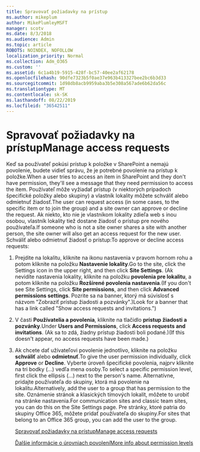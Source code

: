 ```yaml
---
title: Spravovať požiadavky na prístup
ms.author: mikeplum
author: MikePlumleyMSFT
manager: scotv
ms.date: 8/3/2018
ms.audience: Admin
ms.topic: article
ROBOTS: NOINDEX, NOFOLLOW
localization_priority: Normal
ms.collection: Adm_O365
ms.custom: ''
ms.assetid: 6c1a4b19-5915-428f-bc57-40ee2af62178
ms.openlocfilehash: 90dfe7323b5f0ae37e963b413327bee2bc6b3d33
ms.sourcegitcommit: 1d98db8acb9959aba3b5e308a567ade6b62da56c
ms.translationtype: MT
ms.contentlocale: sk-SK
ms.lasthandoff: 08/22/2019
ms.locfileid: "36542511"
---
```

# <a name="manage-access-requests"></a><span data-ttu-id="df482-102">Spravovať požiadavky na prístup</span><span class="sxs-lookup"><span data-stu-id="df482-102">Manage access requests</span></span>

<span data-ttu-id="df482-103">Keď sa používateľ pokúsi prístup k položke v SharePoint a nemajú povolenie, budete vidieť správu, že je potrebné povolenie na prístup k položke.</span><span class="sxs-lookup"><span data-stu-id="df482-103">When a user tries to access an item in SharePoint and they don't have permission, they'll see a message that they need permission to access the item.</span></span> <span data-ttu-id="df482-104">Používateľ môže vyžiadať prístup (v niektorých prípadoch špecifické položky alebo skupiny) a vlastník lokality môžete schváliť alebo odmietnuť žiadosť.</span><span class="sxs-lookup"><span data-stu-id="df482-104">The user can request access (in some cases, to the specific item or to join the group) and a site owner can approve or decline the request.</span></span> <span data-ttu-id="df482-105">Ak niekto, kto nie je vlastníkom lokality zdieľa web s inou osobou, vlastník lokality tiež dostane žiadosť o prístup pre nového používateľa.</span><span class="sxs-lookup"><span data-stu-id="df482-105">If someone who is not a site owner shares a site with another person, the site owner will also get an access request for the new user.</span></span> <span data-ttu-id="df482-106">Schváliť alebo odmietnuť žiadosť o prístup:</span><span class="sxs-lookup"><span data-stu-id="df482-106">To approve or decline access requests:</span></span>
  
1. <span data-ttu-id="df482-107">Prejdite na lokalitu, kliknite na ikonu nastavenia v pravom hornom rohu a potom kliknite na položku **Nastavenie lokality**.</span><span class="sxs-lookup"><span data-stu-id="df482-107">Go to the site, click the Settings icon in the upper right, and then click **Site Settings**.</span></span> <span data-ttu-id="df482-108">(Ak nevidíte nastavenia lokality, kliknite na položku **povolenia pre lokalitu**, a potom kliknite na položku **Rozšírené povolenia nastavenia**.</span><span class="sxs-lookup"><span data-stu-id="df482-108">(If you don't see Site Settings, click **Site permissions**, and then click **Advanced permissions settings**.</span></span> <span data-ttu-id="df482-109">Pozrite sa na banner, ktorý má súvislosť s názvom "Zobraziť prístup žiadosti a pozvánky".)</span><span class="sxs-lookup"><span data-stu-id="df482-109">Look for a banner that has a link called "Show access requests and invitations.")</span></span>
    
2. <span data-ttu-id="df482-110">V časti **Používatelia a povolenia**, kliknite na tlačidlo **prístup žiadosti a pozvánky**.</span><span class="sxs-lookup"><span data-stu-id="df482-110">Under **Users and Permissions**, click **Access requests and invitations**.</span></span> <span data-ttu-id="df482-111">(Ak sa to zdá, žiadny prístup žiadosti boli podané.)</span><span class="sxs-lookup"><span data-stu-id="df482-111">(If this doesn't appear, no access requests have been made.)</span></span>
    
3. <span data-ttu-id="df482-112">Ak chcete dať užívateľovi povolenie jednotlivo, kliknite na položku **schváliť** alebo **odmietnuť**.</span><span class="sxs-lookup"><span data-stu-id="df482-112">To give the user permission individually, click **Approve** or **Decline**.</span></span> <span data-ttu-id="df482-113">Vyberte úroveň špecifické povolenia, najprv kliknite na tri bodky (...) vedľa mena osoby.</span><span class="sxs-lookup"><span data-stu-id="df482-113">To select a specific permission level, first click the ellipsis (...) next to the person's name.</span></span> <span data-ttu-id="df482-114">Alternatívne, pridajte používateľa do skupiny, ktorá má povolenie na lokalitu.</span><span class="sxs-lookup"><span data-stu-id="df482-114">Alternatively, add the user to a group that has permission to the site.</span></span> <span data-ttu-id="df482-115">Oznámenie stránok a klasických tímových lokalít, môžete to urobiť na stránke nastavenia.</span><span class="sxs-lookup"><span data-stu-id="df482-115">For communication sites and classic team sites, you can do this on the Site Settings page.</span></span> <span data-ttu-id="df482-116">Pre stránky, ktoré patria do skupiny Office 365, môžete pridať používateľa do skupiny.</span><span class="sxs-lookup"><span data-stu-id="df482-116">For sites that belong to an Office 365 group, you can add the user to the group.</span></span>
    
    [<span data-ttu-id="df482-117">Spravovať požiadavky na prístup</span><span class="sxs-lookup"><span data-stu-id="df482-117">Manage access requests </span></span>](https://go.microsoft.com/fwlink/?linkid=2008747)
    
    [<span data-ttu-id="df482-118">Ďalšie informácie o úrovniach povolení</span><span class="sxs-lookup"><span data-stu-id="df482-118">More info about permission levels</span></span>](https://go.microsoft.com/fwlink/?linkid=867071)
    

